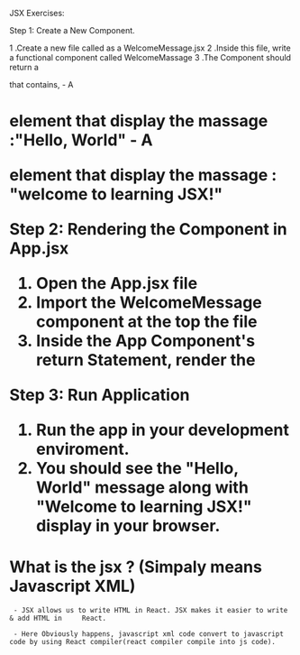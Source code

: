 JSX Exercises:

Step 1: Create a New Component.

1 .Create a new file called as a WelcomeMessage.jsx
2 .Inside this file, write a functional component called WelcomeMassage
3 .The Component should return a <div> that contains,
     - A <h1> element that display the massage :"Hello, World"
     - A <p> element that display the massage : "welcome to learning JSX!"

Step 2: Rendering the Component in App.jsx

1. Open the App.jsx file
2. Import the WelcomeMessage component at the top the file
3. Inside the App Component's return Statement, render the

Step 3: Run Application

1. Run the app in your development enviroment.
2. You should see the "Hello, World" message along with "Welcome to learning JSX!" display in your browser.


# What is the jsx ? (Simpaly means Javascript XML)

     - JSX allows us to write HTML in React. JSX makes it easier to write & add HTML in     React.

     - Here Obviously happens, javascript xml code convert to javascript code by using React compiler(react compiler compile into js code).